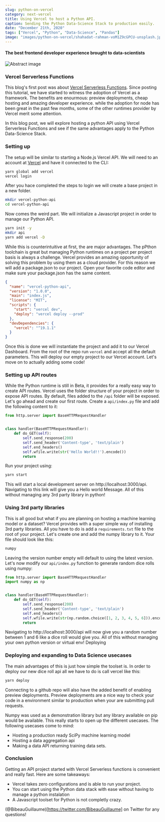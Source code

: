 ```yaml
---
slug: python-on-vercel
category: next-vercel
title: Using Vercel to host a Python API.
caption: Sending the Python Data-Science Stack to production easily.
date: "December 21th, 2020"
tags: ["Vercel", "Python", "Data-Science", "Pandas"]
image: "images/python-on-vercel/shahadat-rahman-voM1Z9cGPCU-unsplash.jpg"
---
```


#### **The best frontend developer experience brought to data-scientists**

![Abstract image](images/python-on-vercel/christopher-burns-Kj2SaNHG-hg-unsplash.jpg)

### **Vercel Serverless Functions**

This blog's first post was about [Vercel Serverless Functions](blog/build-deploy-a-vercel-api). Since posting this tutorial, we have started to witness the adoption of Vercel as a framework. The benefits are enourmous: preview deployments, cheap hosting and amazing developer experience. while the adoption for node has been great in the past few months, some of the other runtimes provider by Vercel merit some attention.

In this blog post, we will explore hosting a python API using Vercel Serverless Functions and see if the same advantages apply to the Python Data-Science Stack.

### **Setting up**

The setup will be similar to starting a Node.js Vercel API. We will need to an account at [Vercel](https://vercel.com/) and have it connected to the CLI:

```sh
yarn global add vercel
vercel login
```

After you hace completed the steps to login we will create a base project in a new folder.

```sh
mkdir vercel-python-api
cd vercel-python-api
```

Now comes the weird part. We will initialize a Javascript project in order to manage our Python API.

```sh
yarn init -y
mkdir api
yarn add vercel -D
```

While this is counterintuitive at first, the are major advantages. The pPthon toolchain is great but managing Python runtimes on a project per project basis is always a challenge. Vercel provides an amazing opportunity of solving this problem by using them as a cloud provider. For this reason we will add a package.json to our project. Open your favorite code editor and make sure your package.json has the same content.

```json
{
  "name": "vercel-python-api",
  "version": "1.0.0",
  "main": "index.js",
  "license": "MIT",
  "scripts": {
    "start": "vercel dev",
    "deploy": "vercel deploy --prod"
  },
  "devDependencies": {
    "vercel": "^19.1.1"
  }
}
```

Once this is done we will instantiate the project and add it to our Vercel Dashboard. From the root of the repo run `vercel` and accept all the default parameters. This will deploy our empty project to our Vercel account. Let's move on to actually adding some code!

### **Setting up API routes**

While the Python runtime is still in Beta, it provides for a really easy way to create API routes. Vercel uses the folder structure of your project in order to expose API routes. By default, files added to the `/api` folder will be exposed. Let's go ahead and create our first route. Create a `api/index.py` file and add the following content to it:

```python
from http.server import BaseHTTPRequestHandler


class handler(BaseHTTPRequestHandler):
    def do_GET(self):
        self.send_response(200)
        self.send_header('Content-type', 'text/plain')
        self.end_headers()
        self.wfile.write(str('Hello World!!').encode())
        return
```

Run your project using:

```sh
yarn start
```

This will start a local development server on http://localhost:3000/api. Navigating to this link will give you a Hello world Message. All of this without managing any 3rd party library in python!

### **Using 3rd party libraries**

This is all good but what if you are planning on hosting a machine learning model or a dataset? Vercel provides with a super simple way of installing 3rd party libraries. All you have to do is add a `requirements.txt` file to the root of your project. Let's create one and add the numpy library to it. Your file should look like this:

```txt
numpy
```

Leaving the version number empty will default to using the latest version. Let's now modify our `api/index.py` function to generate random dice rolls using numpy:

```python
from http.server import BaseHTTPRequestHandler
import numpy as np


class handler(BaseHTTPRequestHandler):
    def do_GET(self):
        self.send_response(200)
        self.send_header('Content-type', 'text/plain')
        self.end_headers()
        self.wfile.write(str(np.random.choice([1, 2, 3, 4, 5, 6])).encode())
        return
```

Navigating to http://localhost:3000/api will now give you a random number between 1 and 6 like a dice roll would give you. All of this without managing your own python version or virtual env! Deploying

### **Deploying and expanding to Data Science usecases**

The main advantages of this is just how simple the toolset is. In order to deploy our new dice roll api all we have to do is call vercel like this:

```sh
yarn deploy
```

Connecting to a github repo will also have the added benefit of enabling preview deployments. Preview deployments are a nice way to check your code in a environment similar to production when your are submitting pull requests.

Numpy was used as a demonstration library but any library available on pip would be available. This really starts to open up the different usecases. The following usecases come to mind:

- Hosting a production ready SciPy machine learning model
- Hosting a data aggregation api
- Making a data API returning training data sets.

### **Conclusion**

Getting an API project started with Vercel Serverless functions is convenient and really fast. Here are some takeaways:

- Vercel takes zero configurations and is able to run your project.
- You can start using the Python data stack with ease without having to manage a python instalation
- A Javascript toolset for Python is not completly crazy.

(@BibeauGuillaume)[https://twitter.com/BibeauGuillaume] on Twitter for any questions!
